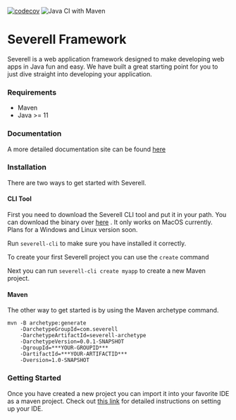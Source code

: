 [![codecov](https://img.shields.io/codecov/c/gh/mitchdennett/severell?label=codecov&logo=codecov)](https://codecov.io/gh/mitchdennett/severell) ![Java CI with Maven](https://github.com/mitchdennett/severell-core/workflows/Java%20CI%20with%20Maven/badge.svg)

# Severell Framework

Severell is a web application framework designed to make developing web apps in Java fun and easy.
We have built a great starting point for you to just dive straight into developing your application. 

### Requirements
* Maven
* Java >= 11

### Documentation
A more detailed documentation site can be found [here](https://www.severell.com)

### Installation
There are two ways to get started with Severell. 

#### CLI Tool
First you need to download the Severell CLI tool and put it in your path. You can download the binary over [here](https://github.com/mitchdennett/severell-cli/releases/download/0.0.1-alpha.1/severell-cli)
. It only works on MacOS currently. Plans for a Windows and Linux version soon. 

Run `severell-cli` to make sure you have installed it correctly. 

To create your first Severell project you can use the `create` command

Next you can run `severell-cli create myapp` to create a new Maven project.

#### Maven
The other way to get started is by using the Maven archetype command.
```
mvn -B archetype:generate
    -DarchetypeGroupId=com.severell 
    -DarchetypeArtifactId=severell-archetype 
    -DarchetypeVersion=0.0.1-SNAPSHOT 
    -DgroupId=***YOUR-GROUPID***
    -DartifactId=***YOUR-ARTIFACTID***
    -Dversion=1.0-SNAPSHOT
```

### Getting Started

Once you have created a new project you can import it into your favorite IDE as a maven project.
Check out [this link](https://www.severell.com/docs/ide-configuration) for detailed instructions on setting up your IDE.






